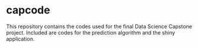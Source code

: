 # capcode

This repository contains the codes used for the final Data Science Capstone project. Included are codes for the prediction algorithm and the shiny application.
